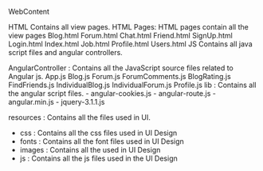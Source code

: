 WebContent

HTML Contains all view pages. HTML Pages: HTML pages contain all the view pages
Blog.html
Forum.html
Chat.html
Friend.html
SignUp.html
Login.html
Index.html
Job.html
Profile.html
Users.html
JS Contains all java script files and angular controllers.

AngularController : Contains all the JavaScript source files related to Angular js.
App.js
Blog.js
Forum.js
ForumComments.js
BlogRating.js
FindFriends.js
IndividualBlog.js
IndividualForum.js
Profile.js
lib : Contains all the angular script files. - angular-cookies.js - angular-route.js - angular.min.js - jquery-3.1.1.js

resources : Contains all the files used in UI.

- css    : Contains all the css files used in UI Design
- fonts  : Contains all the font files used in UI Design
- images : Contains all the used in UI Design
- js      : Contains all the js files used in the UI Design
